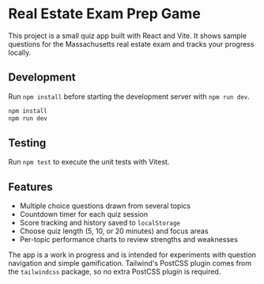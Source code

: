 # Real Estate Exam Prep Game

This project is a small quiz app built with React and Vite. It shows sample questions for the Massachusetts real estate exam and tracks your progress locally.

## Development

Run `npm install` before starting the development server with `npm run dev`.

```bash
npm install
npm run dev
```

## Testing

Run `npm test` to execute the unit tests with Vitest.

## Features

- Multiple choice questions drawn from several topics
- Countdown timer for each quiz session
- Score tracking and history saved to `localStorage`
- Choose quiz length (5, 10, or 20 minutes) and focus areas
- Per-topic performance charts to review strengths and weaknesses


The app is a work in progress and is intended for experiments with question navigation and simple gamification.
Tailwind's PostCSS plugin comes from the `tailwindcss` package, so no extra PostCSS plugin is required.
